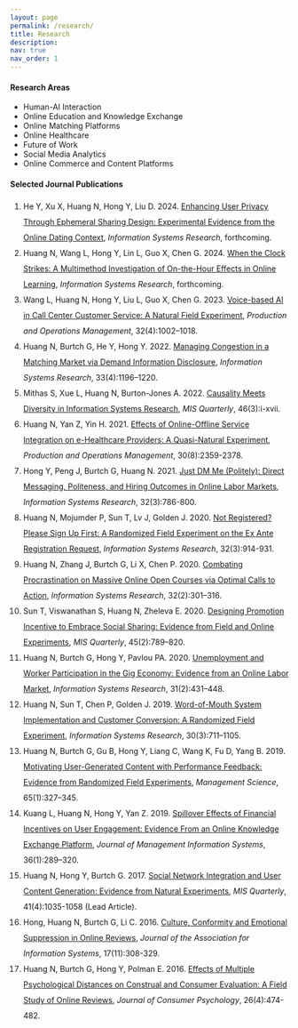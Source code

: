 ```yaml
---
layout: page
permalink: /research/
title: Research
description: 
nav: true
nav_order: 1
---
```



#### Research Areas

<ul style="list-style-type: disc;">
  <li>Human-AI Interaction</li>
  <li>Online Education and Knowledge Exchange</li>
  <li>Online Matching Platforms</li>
  <li>Online Healthcare</li>
  <li>Future of Work</li>
  <li>Social Media Analytics</li>
  <li>Online Commerce and Content Platforms</li>
</ul>
 

#### Selected Journal Publications

<ol style="list-style-type: decimal; line-height: 2;">
  <li>He Y, Xu X, Huang N, Hong Y, Liu D. 2024. <a href="https://pubsonline.informs.org/doi/10.1287/isre.2021.0379">Enhancing User Privacy Through Ephemeral Sharing Design: Experimental Evidence from the Online Dating Context</a>, <em>Information Systems Research</em>, forthcoming.</li>
  <li>Huang N, Wang L, Hong Y, Lin L, Guo X, Chen G. 2024. <a href="https://pubsonline.informs.org/doi/full/10.1287/isre.2023.1234">When the Clock Strikes: A Multimethod Investigation of On-the-Hour Effects in Online Learning</a>, <em>Information Systems Research</em>, forthcoming.</li>
  <li>Wang L, Huang N, Hong Y, Liu L, Guo X, Chen G. 2023. <a href="https://onlinelibrary.wiley.com/doi/10.1111/poms.13953">Voice-based AI in Call Center Customer Service: A Natural Field Experiment</a>, <em>Production and Operations Management</em>, 32(4):1002–1018.</li>
  <li>Huang N, Burtch G, He Y, Hong Y. 2022. <a href="https://pubsonline.informs.org/doi/10.1287/isre.2022.1148">Managing Congestion in a Matching Market via Demand Information Disclosure</a>, <em>Information Systems Research</em>, 33(4):1196–1220.</li>
  <li>Mithas S, Xue L, Huang N, Burton-Jones A. 2022. <a href="https://misq.umn.edu/misq/downloads/download/editorial/759/">Causality Meets Diversity in Information Systems Research</a>, <em>MIS Quarterly</em>, 46(3):i-xvii.</li>
  <li>Huang N, Yan Z, Yin H. 2021. <a href="https://onlinelibrary.wiley.com/doi/abs/10.1111/poms.13381">Effects of Online-Offline Service Integration on e-Healthcare Providers: A Quasi-Natural Experiment</a>, <em>Production and Operations Management</em>, 30(8):2359-2378.</li>
  <li>Hong Y, Peng J, Burtch G, Huang N. 2021. <a href="https://pubsonline.informs.org/doi/10.1287/isre.2021.1003">Just DM Me (Politely): Direct Messaging, Politeness, and Hiring Outcomes in Online Labor Markets</a>, <em>Information Systems Research</em>, 32(3):786-800.</li>
  <li>Huang N, Mojumder P, Sun T, Lv J, Golden J. 2020. <a href="https://pubsonline.informs.org/doi/10.1287/isre.2021.0999">Not Registered? Please Sign Up First: A Randomized Field Experiment on the Ex Ante Registration Request</a>, <em>Information Systems Research</em>, 32(3):914-931.</li>
  <li>Huang N, Zhang J, Burtch G, Li X, Chen P. 2020. <a href="https://pubsonline.informs.org/doi/abs/10.1287/isre.2020.0974">Combating Procrastination on Massive Online Open Courses via Optimal Calls to Action</a>, <em>Information Systems Research</em>, 32(2):301–316.</li>
  <li>Sun T, Viswanathan S, Huang N, Zheleva E. 2020. <a href="https://misq.umn.edu/designing-promotional-incentives-to-embrace-social-sharing-evidence-from-field-and-online-experiments.html">Designing Promotion Incentive to Embrace Social Sharing: Evidence from Field and Online Experiments</a>, <em>MIS Quarterly</em>, 45(2):789–820.</li>
  <li>Huang N, Burtch G, Hong Y, Pavlou PA. 2020. <a href="https://pubsonline.informs.org/doi/abs/10.1287/isre.2019.0896">Unemployment and Worker Participation in the Gig Economy: Evidence from an Online Labor Market</a>, <em>Information Systems Research</em>, 31(2):431–448.</li>
  <li>Huang N, Sun T, Chen P, Golden J. 2019. <a href="https://pubsonline.informs.org/doi/abs/10.1287/isre.2018.0832">Word-of-Mouth System Implementation and Customer Conversion: A Randomized Field Experiment</a>, <em>Information Systems Research</em>, 30(3):711–1105.</li>
  <li>Huang N, Burtch G, Gu B, Hong Y, Liang C, Wang K, Fu D, Yang B. 2019. <a href="https://pubsonline.informs.org/doi/10.1287/mnsc.2017.2944">Motivating User-Generated Content with Performance Feedback: Evidence from Randomized Field Experiments</a>, <em>Management Science</em>, 65(1):327–345.</li>
  <li>Kuang L, Huang N, Hong Y, Yan Z. 2019. <a href="https://www.tandfonline.com/doi/abs/10.1080/07421222.2018.1550564?journalCode=mmis20">Spillover Effects of Financial Incentives on User Engagement: Evidence From an Online Knowledge Exchange Platform</a>, <em>Journal of Management Information Systems</em>, 36(1):289–320.</li>
  <li>Huang N, Hong Y, Burtch G. 2017. <a href="https://misq.org/social-network-integration-and-user-content-generation-evidence-from-natural-experiments.html">Social Network Integration and User Content Generation: Evidence from Natural Experiments</a>, <em>MIS Quarterly</em>, 41(4):1035-1058 (Lead Article).</li>
  <li>Hong, Huang N, Burtch G, Li C. 2016. <a href="http://aisel.aisnet.org/jais/vol17/iss11/2/">Culture, Conformity and Emotional Suppression in Online Reviews</a>, <em>Journal of the Association for Information Systems</em>, 17(11):308-329.</li>
  <li>Huang N, Burtch G, Hong Y, Polman E. 2016. <a href="https://doi.org/10.1016/j.jcps.2016.03.001">Effects of Multiple Psychological Distances on Construal and Consumer Evaluation: A Field Study of Online Reviews</a>, <em>Journal of Consumer Psychology</em>, 26(4):474-482.</li>
</ol>

